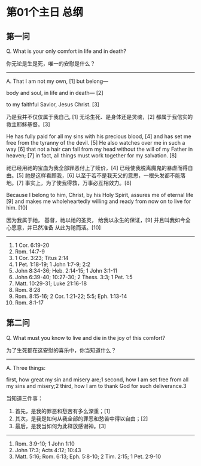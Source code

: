 # 第01个主日 总纲

## 第一问

Q. What is your only comfort
in life and in death?

你无论是生是死，唯一的安慰是什么？

---

A. That I am not my own, [1]
but belong—

body and soul,
in life and in death— [2]

to my faithful Savior, Jesus Christ. [3]

乃是我并不仅仅属于我自己, [1]
无论生死、是身体还是灵魂，[2]
都属于我信实的救主耶稣基督。[3]

He has fully paid for all my sins with his precious blood, [4]
and has set me free from the tyranny of the devil. [5]
He also watches over me in such a way [6]
that not a hair can fall from my head
without the will of my Father in heaven; [7]
in fact, all things must work together for my salvation. [8]

祂已经用祂的宝血为我全部罪恶付上了赎价，[4]
已经使我脱离魔鬼的暴虐而得自由。[5]
祂是这样看顾我，[6]
以至于若不是我天父的意思，一根头发都不能落地。[7]
事实上，为了使我得救，万事必互相效力。[8]

Because I belong to him,
Christ, by his Holy Spirit,
assures me of eternal life [9]
and makes me wholeheartedly willing and ready
from now on to live for him. [10]

因为我属于祂，
基督，祂以祂的圣灵，
给我以永生的保证，[9]
并且叫我如今全心愿意，并已然准备
从此为祂而活。[10]

---

1. 1 Cor. 6:19-20
2. Rom. 14:7-9
3. 1 Cor. 3:23; Titus 2:14
4. 1 Pet. 1:18-19; 1 John 1:7-9; 2:2
5. John 8:34-36; Heb. 2:14-15; 1 John 3:1-11
6. John 6:39-40; 10:27-30; 2 Thess. 3:3; 1 Pet. 1:5
7. Matt. 10:29-31; Luke 21:16-18
8. Rom. 8:28
9. Rom. 8:15-16; 2 Cor. 1:21-22; 5:5; Eph. 1:13-14
10. Rom. 8:1-17

## 第二问

Q. What must you know to
live and die in the joy of this comfort?

为了生死都在这安慰的喜乐中，你当知道什么？

---

A. Three things:

first, how great my sin and misery are;1
second, how I am set free from all my sins and misery;2
third, how I am to thank God for such deliverance.3

当知道三件事：

1. 首先，是我的罪恶和愁苦有多么深重；[1]
2. 其次，是我是如何从我全部的罪恶和愁苦中得以自由；[2]
3. 最后，是我当如何为此释放感谢神。[3]

---

1. Rom. 3:9-10; 1 John 1:10
2. John 17:3; Acts 4:12; 10:43
3. Matt. 5:16; Rom. 6:13; Eph. 5:8-10; 2 Tim. 2:15; 1 Pet. 2:9-10
